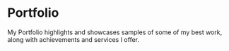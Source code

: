 # Portfolio
My Portfolio highlights and showcases samples of some of my best work, along with achievements and services I offer.

